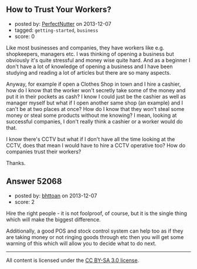 ## How to Trust Your Workers?

- posted by: [PerfectNutter](https://stackexchange.com/users/-1/29985-perfectnutter) on 2013-12-07
- tagged: `getting-started`, `business`
- score: 0

<p>Like most businesses and companies, they have workers like e.g. shopkeepers, managers etc. I was thinking of opening a business but obviously it's quite stressful and money wise quite hard. And as a beginner I don't have a lot of knowledge of opening a business and I have been studying and reading a lot of articles but there are so many aspects. </p>

<p>Anyway, for example if open a Clothes Shop in town and I hire a cashier, how do I know that the worker won't secretly take some of the money and put it in their pockets as cash? I know I could just be the cashier as well as manager myself but what if I open another same shop (an example) and I can't be at two places at once? How do I know that they won't steal some money or steal some products without me knowing? I mean, looking at successful companies, I don't really think a cashier or a worker would do that. </p>

<p>I know there's CCTV but what if I don't have all the time looking at the CCTV, does that mean I would have to hire a CCTV operative too? How do companies trust their workers?</p>

<p>Thanks.</p>



## Answer 52068

- posted by: [bhttoan](https://stackexchange.com/users/-1/23673-bhttoan) on 2013-12-07
- score: 2

<p>Hire the right people - it is not foolproof, of course, but it is the single thing which will make the biggest difference.</p>

<p>Additionally, a good POS and stock control system can help too as if they are taking money or not ringing goods through etc then you will get some warning of this which will allow you to decide what to do next.</p>




---

All content is licensed under the [CC BY-SA 3.0 license](https://creativecommons.org/licenses/by-sa/3.0/).
